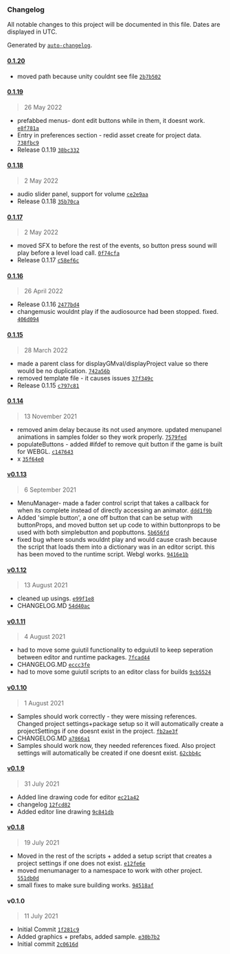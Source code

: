 ### Changelog

All notable changes to this project will be documented in this file. Dates are displayed in UTC.

Generated by [`auto-changelog`](https://github.com/CookPete/auto-changelog).

#### [0.1.20](https://github.com/ChrisAshtear/EUIbase/compare/0.1.19...0.1.20)

- moved path because unity couldnt see file [`2b7b502`](https://github.com/ChrisAshtear/EUIbase/commit/2b7b50227a4334d51872d4043c918b762333ed2b)

#### [0.1.19](https://github.com/ChrisAshtear/EUIbase/compare/0.1.18...0.1.19)

> 26 May 2022

- prefabbed menus- dont edit buttons while in them, it doesnt work. [`e8f781a`](https://github.com/ChrisAshtear/EUIbase/commit/e8f781acb1a57cafccdb1324dd5598286aacb450)
- Entry in preferences section - redid asset create for project data. [`738fbc9`](https://github.com/ChrisAshtear/EUIbase/commit/738fbc9a168c8e64e8350be3d4eecd7079c2b6bb)
- Release 0.1.19 [`38bc332`](https://github.com/ChrisAshtear/EUIbase/commit/38bc3323336b627992ba4b5cd7fbb63d767a750c)

#### [0.1.18](https://github.com/ChrisAshtear/EUIbase/compare/0.1.17...0.1.18)

> 2 May 2022

- audio slider panel, support for volume [`ce2e9aa`](https://github.com/ChrisAshtear/EUIbase/commit/ce2e9aa83f535900e729f59b4e5ec03067001cf6)
- Release 0.1.18 [`35b70ca`](https://github.com/ChrisAshtear/EUIbase/commit/35b70cacf52531554864a63987df67c5df75ecba)

#### [0.1.17](https://github.com/ChrisAshtear/EUIbase/compare/0.1.16...0.1.17)

> 2 May 2022

- moved SFX to before the rest of the events, so button press sound will play before a level load call. [`0f74cfa`](https://github.com/ChrisAshtear/EUIbase/commit/0f74cfa12424dd9c9c93152a4807f80a3ebbeaeb)
- Release 0.1.17 [`c58ef6c`](https://github.com/ChrisAshtear/EUIbase/commit/c58ef6c421415e7d7497c93a47f823c0a15bd357)

#### [0.1.16](https://github.com/ChrisAshtear/EUIbase/compare/0.1.15...0.1.16)

> 26 April 2022

- Release 0.1.16 [`2477bd4`](https://github.com/ChrisAshtear/EUIbase/commit/2477bd402aa1786f75928bd67f880597d4694466)
- changemusic wouldnt play if the audiosource had been stopped. fixed. [`406d094`](https://github.com/ChrisAshtear/EUIbase/commit/406d094bf72663f6c7f180bc640c7b5c4e975c84)

#### [0.1.15](https://github.com/ChrisAshtear/EUIbase/compare/0.1.14...0.1.15)

> 28 March 2022

- made a parent class for displayGMval/displayProject value so there would be no duplication. [`742a56b`](https://github.com/ChrisAshtear/EUIbase/commit/742a56b519bf67cef81c5a02fd187d364e3c8d56)
- removed template file - it causes issues [`37f349c`](https://github.com/ChrisAshtear/EUIbase/commit/37f349cfda5209fa614cb53cd2fafa035453bf8d)
- Release 0.1.15 [`c797c81`](https://github.com/ChrisAshtear/EUIbase/commit/c797c81a7a54198a085e5a8df2ac083adf611a59)

#### [0.1.14](https://github.com/ChrisAshtear/EUIbase/compare/v0.1.13...0.1.14)

> 13 November 2021

- removed anim delay because its not used anymore. updated menupanel animations in samples folder so they work properly. [`7579fed`](https://github.com/ChrisAshtear/EUIbase/commit/7579fed9c58a682e5d19ac8ba841c622b0bc84d9)
- populateButtons - added #ifdef to remove quit button if the game is built for WEBGL. [`c147643`](https://github.com/ChrisAshtear/EUIbase/commit/c147643930d34eef58bdde24a9edd136fd2c7ec3)
- x [`35f64e0`](https://github.com/ChrisAshtear/EUIbase/commit/35f64e0ca18af101cc30b714456a596a89cdc5a6)

#### [v0.1.13](https://github.com/ChrisAshtear/EUIbase/compare/v0.1.12...v0.1.13)

> 6 September 2021

- MenuManager- made a fader control script that takes a callback for when its complete instead of directly accessing an animator. [`ddd1f9b`](https://github.com/ChrisAshtear/EUIbase/commit/ddd1f9bfa9c48d4a3b7378767d8d03e7eb6f3712)
- Added 'simple button', a one off button that can be setup with buttonProps, and moved button set up code to within buttonprops to be used with both simplebutton and popbuttons. [`5b656fd`](https://github.com/ChrisAshtear/EUIbase/commit/5b656fd684c671abf501ff3b305722e910b0bcf5)
- fixed bug where sounds wouldnt play and would cause crash because the script that loads them into a dictionary was in an editor script. this has been moved to the runtime script. Webgl works. [`9416e1b`](https://github.com/ChrisAshtear/EUIbase/commit/9416e1b411469642a3007707e95a34f4ba36dc86)

#### [v0.1.12](https://github.com/ChrisAshtear/EUIbase/compare/v0.1.11...v0.1.12)

> 13 August 2021

- cleaned up usings. [`e99f1e8`](https://github.com/ChrisAshtear/EUIbase/commit/e99f1e84876a580ab45c7ff7eb829ef420adec6b)
- CHANGELOG.MD [`54d40ac`](https://github.com/ChrisAshtear/EUIbase/commit/54d40acf7c995c3a47eb300882a5aecf48f434f0)

#### [v0.1.11](https://github.com/ChrisAshtear/EUIbase/compare/v0.1.10...v0.1.11)

> 4 August 2021

- had to move some guiutil functionality to edguiutil to keep seperation between editor and runtime packages. [`7fcad44`](https://github.com/ChrisAshtear/EUIbase/commit/7fcad444347202966f0f7682a1fbaa5b2b7ee9df)
- CHANGELOG.MD [`eccc3fe`](https://github.com/ChrisAshtear/EUIbase/commit/eccc3fe143b992fbc4ad97c52e52b83be2f81edb)
- had to move some guiutil scripts to an editor class for builds [`9cb5524`](https://github.com/ChrisAshtear/EUIbase/commit/9cb5524af7fb5a228d9086a5d2d8d05e334bf54f)

#### [v0.1.10](https://github.com/ChrisAshtear/EUIbase/compare/v0.1.9...v0.1.10)

> 1 August 2021

- Samples should work correctly - they were missing references. Changed project settings+package setup so it will automatically create a projectSettings if one doesnt exist in the project. [`fb2ae3f`](https://github.com/ChrisAshtear/EUIbase/commit/fb2ae3fd85a5e875cc76bcf748140ccfa1968d26)
- CHANGELOG.MD [`a7866a1`](https://github.com/ChrisAshtear/EUIbase/commit/a7866a14ac874472ee890572cd227bb4ee6082b4)
- Samples should work now, they needed references fixed. Also project settings will automatically be created if one doesnt exist. [`62cbb4c`](https://github.com/ChrisAshtear/EUIbase/commit/62cbb4c7fde8a0c47b91616df08e7d1ed70abf1b)

#### [v0.1.9](https://github.com/ChrisAshtear/EUIbase/compare/v0.1.8...v0.1.9)

> 31 July 2021

- Added line drawing code for editor [`ec21a42`](https://github.com/ChrisAshtear/EUIbase/commit/ec21a428206a329c9b96b1327a9794a0b659cf33)
- changelog [`12fcd82`](https://github.com/ChrisAshtear/EUIbase/commit/12fcd82be86266f8da2d5bc08d864bbf98b2d399)
- Added editor line drawing [`9c841db`](https://github.com/ChrisAshtear/EUIbase/commit/9c841db3c7a46ac994c2ed3c86a04252454ee8f7)

#### [v0.1.8](https://github.com/ChrisAshtear/EUIbase/compare/v0.1.0...v0.1.8)

> 19 July 2021

- Moved in the rest of the scripts + added a setup script that creates a project settings if one does not exist. [`e12fe6e`](https://github.com/ChrisAshtear/EUIbase/commit/e12fe6edd941b18a334de2ccf9fb24b02ccb04ce)
- moved menumanager to a namespace to work with other project. [`551db0d`](https://github.com/ChrisAshtear/EUIbase/commit/551db0d0a2b1dee5e4ab1808e0258ba598338b92)
- small fixes to make sure building works. [`94518af`](https://github.com/ChrisAshtear/EUIbase/commit/94518afb41d43c4d1637c7f819972562283b566b)

#### v0.1.0

> 11 July 2021

- Initial Commit [`1f281c9`](https://github.com/ChrisAshtear/EUIbase/commit/1f281c910e1e905e2de698069c17af245a254be3)
- Added graphics + prefabs, added sample. [`e30b7b2`](https://github.com/ChrisAshtear/EUIbase/commit/e30b7b2ba349333a287c3bbdc33a710ca1b0a487)
- Initial commit [`2c0616d`](https://github.com/ChrisAshtear/EUIbase/commit/2c0616dccc2dbcae27f342017dd9069dc36311f6)
